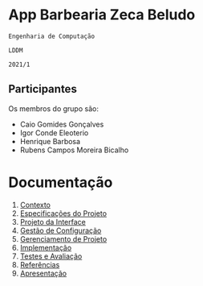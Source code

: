 # App Barbearia Zeca Beludo

`Engenharia de Computação`

`LDDM`

`2021/1`

## Participantes

Os membros do grupo são: 
- Caio Gomides Gonçalves
- Igor Conde Eleoterio
- Henrique Barbosa
- Rubens Campos Moreira Bicalho

# Documentação

1. [Contexto](docs/1-Contexto.md)
2. [Especificações do Projeto](docs/2-Especificação.md)
3. [Projeto da Interface](docs/3-Interface.md)
4. [Gestão de Configuração](docs/4-Gestão-Configuração.md)
5. [Gerenciamento de Projeto](docs/5-Gerenciamento-Projeto.md)
6. [Implementação](docs/6-Implementação_Enunciado.md)
7. [Testes e Avaliação](docs/7-Testes_Enunciado.md)
8. [Referências](docs/8-Referências.md)
9. [Apresentação](docs/9-Apresentação.md)
